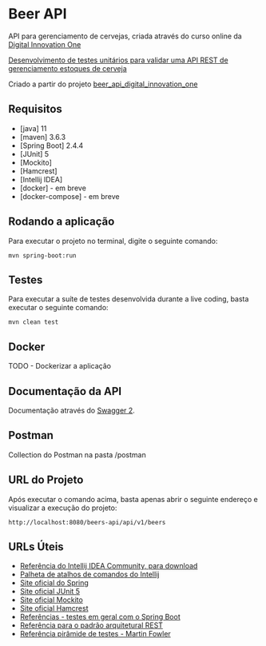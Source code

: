 # Beer API
API para gerenciamento de cervejas, criada através do curso online da [Digital Innovation One](https://digitalinnovation.one/)

[Desenvolvimento de testes unitários para validar uma API REST de gerenciamento estoques de cerveja](https://gft.digitalinnovation.one/project/desenvolvimento-de-testes-unitarios-para-validar-uma-api-rest-de-gerenciamento-estoques-de-cerveja/learning/d00f891f-65bb-4149-85f0-57d771116214?back=/track/java-developer-1)

Criado a partir do projeto [beer_api_digital_innovation_one](https://github.com/vagnerpgss/beer_api_digital_innovation_one)

## Requisitos
* [java] 11
* [maven] 3.6.3
* [Spring Boot] 2.4.4
* [JUnit] 5
* [Mockito]
* [Hamcrest]
* [Intellij IDEA]
* [docker] - em breve
* [docker-compose] - em breve

## Rodando a aplicação
Para executar o projeto no terminal, digite o seguinte comando:

```shell script
mvn spring-boot:run 
```

## Testes
Para executar a suíte de testes desenvolvida durante a live coding, basta executar o seguinte comando:

```shell script
mvn clean test
```

## Docker
TODO - Dockerizar a aplicação

## Documentação da API
Documentação através do [Swagger 2](http://localhost:8080/beers-api/swagger-ui/#/).

## Postman
Collection do Postman na pasta /postman

## URL do Projeto
Após executar o comando acima, basta apenas abrir o seguinte endereço e visualizar a execução do projeto:

```
http://localhost:8080/beers-api/api/v1/beers
```

## URLs Úteis

* [Referência do Intellij IDEA Community, para download](https://www.jetbrains.com/idea/download)
* [Palheta de atalhos de comandos do Intellij](https://resources.jetbrains.com/storage/products/intellij-idea/docs/IntelliJIDEA_ReferenceCard.pdf)
* [Site oficial do Spring](https://spring.io/)
* [Site oficial JUnit 5](https://junit.org/junit5/docs/current/user-guide/)
* [Site oficial Mockito](https://site.mockito.org/)
* [Site oficial Hamcrest](http://hamcrest.org/JavaHamcrest/)
* [Referências - testes em geral com o Spring Boot](https://www.baeldung.com/spring-boot-testing)
* [Referência para o padrão arquitetural REST](https://restfulapi.net/)
* [Referência pirâmide de testes - Martin Fowler](https://martinfowler.com/articles/practical-test-pyramid.html#TheImportanceOftestAutomation)
